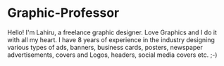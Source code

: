 # Graphic-Professor
Hello! I'm Lahiru, a freelance graphic designer. Love Graphics and I do it with all my heart. I have 8 years of experience in the industry designing various types of ads, banners, business cards, posters, newspaper advertisements, covers and Logos, headers, social media covers etc. ;-) 
